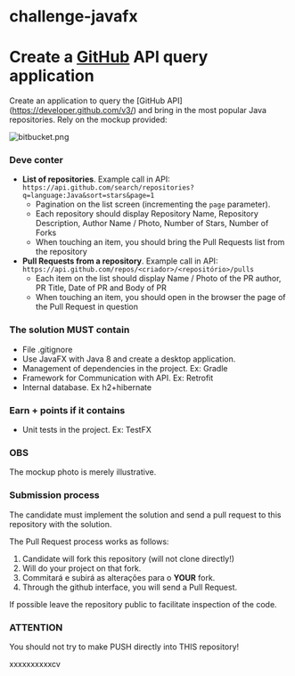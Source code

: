 # challenge-javafx

# Create a [GitHub](https://github.com) API query application #

Create an application to query the [GitHub API] (https://developer.github.com/v3/) and bring in the most popular Java repositories. Rely on the mockup provided:

![bitbucket.png](https://bitbucket.org/repo/bApLBb/images/1070562783-bitbucket.png)
### **Deve conter** ###

- __List of repositories__. Example call in API: `https://api.github.com/search/repositories?q=language:Java&sort=stars&page=1`
  * Pagination on the list screen (incrementing the `page` parameter).
  * Each repository should display Repository Name, Repository Description, Author Name / Photo, Number of Stars, Number of Forks
  * When touching an item, you should bring the Pull Requests list from the repository
- __Pull Requests from a repository__. Example call in API: `https://api.github.com/repos/<criador>/<repositório>/pulls`
  * Each item on the list should display Name / Photo of the PR author, PR Title, Date of PR and Body of PR
  * When touching an item, you should open in the browser the page of the Pull Request in question

### **The solution MUST contain** ##

* File .gitignore
* Use JavaFX with Java 8 and create a desktop application.
* Management of dependencies in the project. Ex: Gradle
* Framework for Communication with API. Ex:  Retrofit
* Internal database. Ex h2+hibernate

### **Earn + points if it contains** ###

* Unit tests in the project. Ex: TestFX

### **OBS** ###

The mockup photo is merely illustrative.
 

### **Submission process** ###

The candidate must implement the solution and send a pull request to this repository with the solution.

The Pull Request process works as follows:

1. Candidate will fork this repository (will not clone directly!)
2. Will do your project on that fork.
3. Commitará e subirá as alterações para o __YOUR__ fork.
4. Through the github interface, you will send a Pull Request.

If possible leave the repository public to facilitate inspection of the code.

### **ATTENTION** ###

You should not try to make PUSH directly into THIS repository!

xxxxxxxxxxcv
